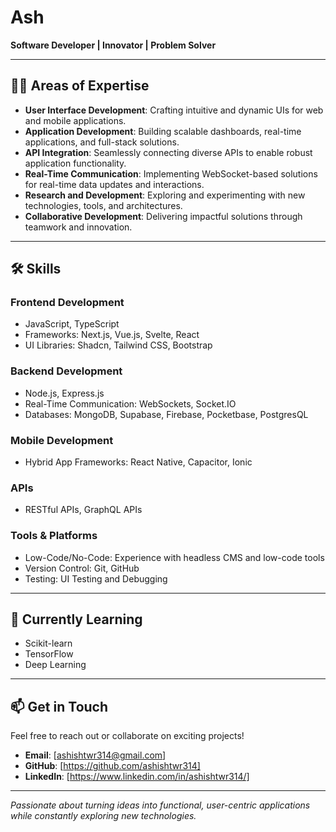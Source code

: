 # Ash  

**Software Developer | Innovator | Problem Solver**  

---

## 👨‍💻 Areas of Expertise  
- **User Interface Development**: Crafting intuitive and dynamic UIs for web and mobile applications.  
- **Application Development**: Building scalable dashboards, real-time applications, and full-stack solutions.  
- **API Integration**: Seamlessly connecting diverse APIs to enable robust application functionality.  
- **Real-Time Communication**: Implementing WebSocket-based solutions for real-time data updates and interactions.  
- **Research and Development**: Exploring and experimenting with new technologies, tools, and architectures.  
- **Collaborative Development**: Delivering impactful solutions through teamwork and innovation.  

---

## 🛠️ Skills  

### Frontend Development  
- JavaScript, TypeScript  
- Frameworks: Next.js, Vue.js, Svelte, React  
- UI Libraries: Shadcn, Tailwind CSS, Bootstrap

### Backend Development  
- Node.js, Express.js  
- Real-Time Communication: WebSockets, Socket.IO  
- Databases: MongoDB, Supabase, Firebase, Pocketbase, PostgresQL  

### Mobile Development  
- Hybrid App Frameworks: React Native, Capacitor, Ionic  

### APIs  
- RESTful APIs, GraphQL APIs  

### Tools & Platforms  
- Low-Code/No-Code: Experience with headless CMS and low-code tools  
- Version Control: Git, GitHub  
- Testing: UI Testing and Debugging  

---

## 🌱 Currently Learning  
- Scikit-learn  
- TensorFlow  
- Deep Learning  

---

## 📫 Get in Touch  
Feel free to reach out or collaborate on exciting projects!  
- **Email**: [ashishtwr314@gmail.com]  
- **GitHub**: [https://github.com/ashishtwr314]  
- **LinkedIn**: [https://www.linkedin.com/in/ashishtwr314/]  

---

*Passionate about turning ideas into functional, user-centric applications while constantly exploring new technologies.*  

